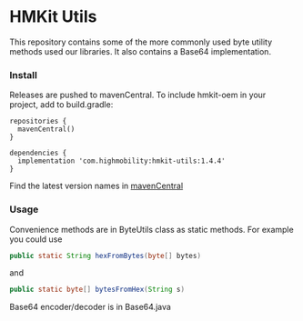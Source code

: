 # HMKit Utils

This repository contains some of the more commonly used byte utility methods used our libraries. It
also contains a Base64 implementation.

### Install

Releases are pushed to mavenCentral. To include hmkit-oem in your project, add to build.gradle:

```
repositories {
  mavenCentral()
}

dependencies {
  implementation 'com.highmobility:hmkit-utils:1.4.4'
}
```

Find the latest version names in [mavenCentral](https://search.maven.org/search?q=g:com.high-mobility)

### Usage

Convenience methods are in ByteUtils class as static methods. For example you could use

```java
public static String hexFromBytes(byte[] bytes)
```

and

```java
public static byte[] bytesFromHex(String s)
```

Base64 encoder/decoder is in Base64.java
